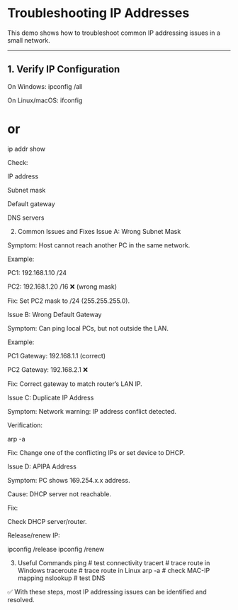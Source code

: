 # Troubleshooting IP Addresses

This demo shows how to troubleshoot common IP addressing issues in a small network.

---

## 1. Verify IP Configuration
On Windows:
ipconfig /all

On Linux/macOS:
ifconfig
# or
ip addr show


Check:

IP address

Subnet mask

Default gateway

DNS servers

2. Common Issues and Fixes
Issue A: Wrong Subnet Mask

Symptom: Host cannot reach another PC in the same network.

Example:

PC1: 192.168.1.10 /24

PC2: 192.168.1.20 /16 ❌ (wrong mask)

Fix: Set PC2 mask to /24 (255.255.255.0).

Issue B: Wrong Default Gateway

Symptom: Can ping local PCs, but not outside the LAN.

Example:

PC1 Gateway: 192.168.1.1 (correct)

PC2 Gateway: 192.168.2.1 ❌

Fix: Correct gateway to match router’s LAN IP.

Issue C: Duplicate IP Address

Symptom: Network warning: IP address conflict detected.

Verification:

arp -a


Fix: Change one of the conflicting IPs or set device to DHCP.

Issue D: APIPA Address

Symptom: PC shows 169.254.x.x address.

Cause: DHCP server not reachable.

Fix:

Check DHCP server/router.

Release/renew IP:

ipconfig /release
ipconfig /renew

3. Useful Commands
ping <ip>           # test connectivity
tracert <ip>        # trace route in Windows
traceroute <ip>     # trace route in Linux
arp -a              # check MAC-IP mapping
nslookup <domain>   # test DNS


✅ With these steps, most IP addressing issues can be identified and resolved.
